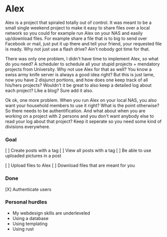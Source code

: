 # Alex

Alex is a project that spiraled totally out of control. It was meant to be a small single weekend project to make it easy to share files over a local network so you could for example run Alex on your NAS and easily up/download files. For example share a file that is to big to send over Facebook or mail, just put it up there and tell your friend, your requested file is ready. Why not just use a flash drive? Ain't nobody got time for that.

There was only one problem, I didn't have time to implement Alex, so what do you need? A scheduler to schedule all your stupid projects + mendatory projects from University. Why not use Alex for that as well? You know a swiss army knife server is always a good idea right? But this is just lame, now you have 2 disjunct portions, and how does one keep track of all his/hers projects? Wouldn't it be great to also keep a detailed log about each project? Like a blog? Sure add it also.

Ok ok, one more problem. When you run Alex on your local NAS, you also want your household members to use it right? What is the point otherwise? So there needs to be authentification. And what about when you are working on a project with 2 persons and you don't want anybody else to read your log about that project? Keep it seperate so you need some kind of divisions everywhere.

### Goal

[ ] Create posts with a tag
[ ] View all posts with a tag
[ ] Be able to use uploaded pictures in a post
  
[ ] Upload files to Alex
[ ] Download files that are meant for you

### Done

[X] Authenticate users

### Personal hurdles

- My webdesign skills are underleveled
- Using a database
- Using templating
- Using rust